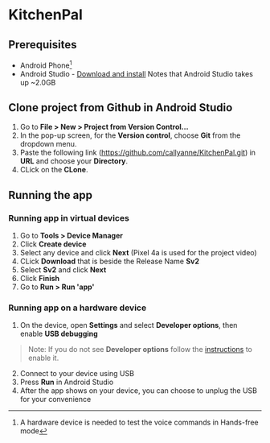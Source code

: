 # KitchenPal

## Prerequisites
* Android Phone[^1]
* Android Studio - [Download and install](https://www.google.com/aclk?sa=l&ai=DChcSEwjziL-phM74AhXKfSsKHYmCBP8YABAAGgJzZg&sig=AOD64_1dzA6n6U6xIgEgkz3HSsRO-Y863w&q&adurl&ved=2ahUKEwjPkLiphM74AhVZ4jgGHd_NBgAQ0Qx6BAgCEAE) Notes that Android Studio takes up ~2.0GB

## Clone project from Github in Android Studio
1. Go to **File > New > Project from Version Control...**
2. In the pop-up screen, for the **Version control**, choose **Git** from the dropdown menu.
3. Paste the following link (https://github.com/callyanne/KitchenPal.git) in **URL** and choose your **Directory**.
4. CLick on the **CLone**.

## Running the app
### Running app in virtual devices
1. Go to **Tools > Device Manager**
2. Click **Create device**
3. Select any device and click **Next** (Pixel 4a is used for the project video)
4. CLick **Download** that is beside the Release Name **Sv2**
5. Select **Sv2** and click **Next**
5. Click **Finish**
6. Go to **Run > Run 'app'**

### Running app on a hardware device
1. On the device, open **Settings** and select **Developer options**, then enable **USB debugging**
>Note: If you do not see **Developer options** follow the [instructions](https://developer.android.com/studio/debug/dev-options) to enable it.
2. Connect to your device using USB
3. Press **Run** in Android Studio
4. After the app shows on your device, you can choose to unplug the USB for your convenience

[^1]: A hardware device is needed to test the voice commands in Hands-free mode
